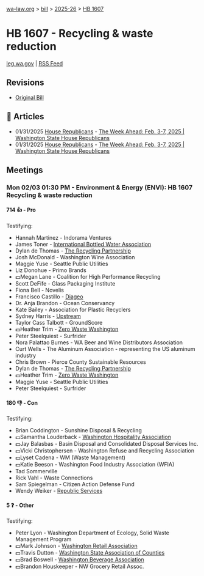 [wa-law.org](/) > [bill](/bill/) > [2025-26](/bill/2025-26/) > [HB 1607](/bill/2025-26/hb/1607/)

# HB 1607 - Recycling & waste reduction
[leg.wa.gov](https://app.leg.wa.gov/billsummary?BillNumber=1607&Year=2025&Initiative=false) | [RSS Feed](./rss.xml)

## Revisions
* [Original Bill](1/)

## 📰 Articles
* 01/31/2025 [House Republicans](/org/house_republicans/) - [The Week Ahead: Feb. 3-7, 2025 | Washington State House Republicans](http://houserepublicans.wa.gov/week/the-week-ahead-feb-3-7-2025/#:~:text=HB%201607)
* 01/31/2025 [House Republicans](/org/house_republicans/) - [The Week Ahead: Feb. 3-7, 2025 | Washington State House Republicans](https://houserepublicans.wa.gov/week/the-week-ahead-feb-3-7-2025/#:~:text=HB%201607)

## Meetings
### Mon 02/03 01:30 PM - Environment & Energy (ENVI): HB 1607 Recycling & waste reduction
#### 714 👍 - Pro
Testifying:
* Hannah Martinez - Indorama Ventures
* James Toner - [International Bottled Water Association](/org/international_bottled_water_association/)
* Dylan de Thomas - [The Recycling Partnership](/org/the_recycling_partnership/)
* Josh McDonald - Washington Wine Association
* Maggie Yuse - Seattle Public Utilities
* Liz Donohue - Primo Brands
* 💵Megan Lane - Coalition for High Performance Recycling
* Scott DeFife - Glass Packaging Institute
* Fiona Bell - Novelis
* Francisco Castillo - [Diageo](/org/diageo/)
* Dr. Anja Brandon - Ocean Conservancy
* Kate Bailey - Association for Plastic Recyclers
* Sydney Harris - [Upstream](/org/upstream/)
* Taylor Cass Talbott - GroundScore
* 💵Heather Trim - [Zero Waste Washington](/org/zero_waste_washington/)
* Peter Steelquiest - Surfrider
* Nora Palattao Burnes - WA Beer and Wine Distributors Association
* Curt Wells - The Aluminum Association - representing the US aluminum industry
* Chris Brown - Pierce County Sustainable Resources
* Dylan de Thomas - [The Recycling Partnership](/org/the_recycling_partnership/)
* 💵Heather Trim - [Zero Waste Washington](/org/zero_waste_washington/)
* Maggie Yuse - Seattle Public Utilities
* Peter Steelquiest - Surfrider

#### 180 👎 - Con
Testifying:
* Brian Coddington - Sunshine Disposal & Recycling
* 💵Samantha Louderback - [Washington Hospitality Association](/org/washington_hospitality_association/)
* 💵Jay Balasbas - Basin Disposal and Consolidated Disposal Services Inc.
* 💵Vicki Christophersen - Washington Refuse and Recycling Association
* 💵Lyset Cadena - WM (Waste Management)
* 💵Katie Beeson - Washington Food Industry Association (WFIA)
* Tad Sommerville
* Rick Vahl - Waste Connections
* Sam Spiegelman - Citizen Action Defense Fund
* Wendy Weiker - [Republic Services](/org/republic_services/)

#### 5 ❓ - Other
Testifying:
* Peter Lyon - Washington Department of Ecology, Solid Waste Management Program
* 💵Mark Johnson - [Washington Retail Association](/org/washington_retail_association/)
* 💵Travis Dutton - [Washington State Association of Counties](/org/washington_state_association_of_counties/)
* 💵Brad Boswell - [Washington Beverage Association](/org/washington_beverage_association/)
* 💵Brandon Houskeeper - NW Grocery Retail Assoc.
